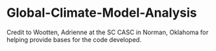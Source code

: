 # Global-Climate-Model-Analysis

Credit to Wootten, Adrienne at the SC CASC in Norman, Oklahoma for helping provide bases for the code developed. 
